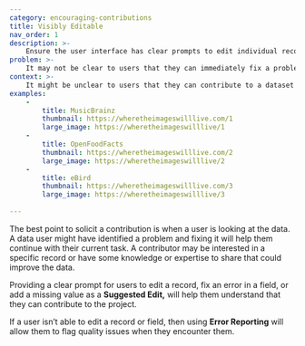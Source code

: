 ```yaml
---
category: encouraging-contributions
title: Visibly Editable
nav_order: 1
description: >-
    Ensure the user interface has clear prompts to edit individual records or fields.
problem: >-
    It may not be clear to users that they can immediately fix a problem
context: >-
    It might be unclear to users that they can contribute to a dataset to help improve it. They may not be aware that the dataset is collaboratively maintained and that they can improve individual records.
examples:
    -
        title: MusicBrainz
        thumbnail: https://wheretheimageswilllive.com/1
        large_image: https://wheretheimageswilllive/1
    -
        title: OpenFoodFacts
        thumbnail: https://wheretheimageswilllive.com/2
        large_image: https://wheretheimageswilllive/2
    -
        title: eBird
        thumbnail: https://wheretheimageswilllive.com/3
        large_image: https://wheretheimageswilllive/3
    
---
```


The best point to solicit a contribution is when a user is looking at the data. A data user might have identified a problem and fixing it will help them continue with their current task. A contributor may be interested in a specific record or have some knowledge or expertise to share that could improve the data.

Providing a clear prompt for users to edit a record, fix an error in a field, or add a missing value as a **Suggested Edit,** will help them understand that they can contribute to the project.

If a user isn’t able to edit a record or field, then using **Error Reporting** will allow them to flag quality issues when they encounter them.
